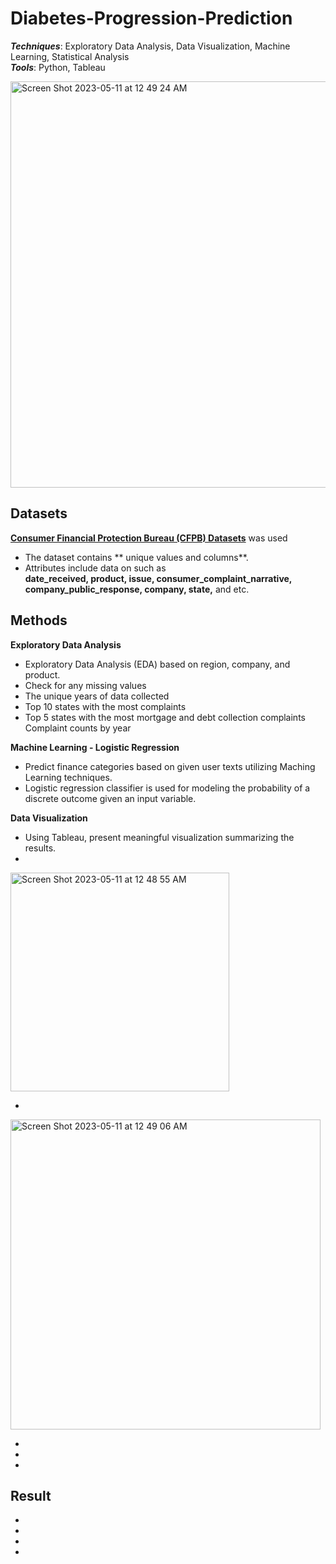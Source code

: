 # Diabetes-Progression-Prediction

_**Techniques**_: Exploratory Data Analysis, Data Visualization, Machine Learning, Statistical Analysis <br />
_**Tools**_: Python, Tableau

<img width="650" alt="Screen Shot 2023-05-11 at 12 49 24 AM" src="https://github.com/SeungPang11/Diabetes-Progression-Prediction/assets/67944800/63fe3886-d091-4e20-b2be-413cd8557270">

<br>

## Datasets
**[Consumer Financial Protection Bureau (CFPB) Datasets](https://www.consumerfinance.gov/data-research/consumer-complaints/)** was used <br />

* The dataset contains ** unique values and columns**. 
* Attributes include data on such as <br /> **date_received, product, issue, consumer_complaint_narrative, company_public_response, company, state,** and etc.



## Methods
____**Exploratory Data Analysis**____<br />
* Exploratory Data Analysis (EDA) based on region, company, and product.
* Check for any missing values
* The unique years of data collected
* Top 10 states with the most complaints
* Top 5 states with the most mortgage and debt collection complaints
Complaint counts by year

__**Machine Learning - Logistic Regression**__<br />
* Predict finance categories based on given user texts utilizing Maching Learning techniques.<br /> 
* Logistic regression classifier is used for modeling the probability of a discrete outcome given an input variable.

____**Data Visualization**____<br />
* Using Tableau, present meaningful visualization summarizing the results.
* 

<img width="350" alt="Screen Shot 2023-05-11 at 12 48 55 AM" src="https://github.com/SeungPang11/Diabetes-Progression-Prediction/assets/67944800/f0d52b98-186a-4167-89ce-7a4e02e845b6">

* 

<img width="496" alt="Screen Shot 2023-05-11 at 12 49 06 AM" src="https://github.com/SeungPang11/Diabetes-Progression-Prediction/assets/67944800/4b788a26-aa48-4833-95f5-0af566f1eb42">


*

* 

* 



## Result
* 
* 
* 
* 







